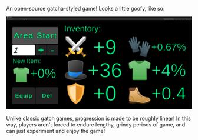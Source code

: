 An open-source gatcha-styled game! Looks a little goofy, like so:

![Image of Game](images/screenshot_of_game.PNG)

Unlike classic gatch games, progression is made to be roughly linear! In this way, players aren't forced to endure lengthy, grindy periods of game, and can just experiment and enjoy the game!
